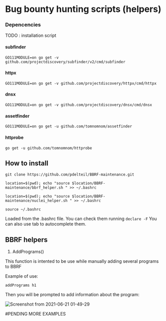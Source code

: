 # Bug bounty hunting scripts (helpers)


### Depencencies 

TODO : installation script

#### subfinder
``GO111MODULE=on go get -v github.com/projectdiscovery/subfinder/v2/cmd/subfinder``

#### httpx 
``GO111MODULE=on go get -v github.com/projectdiscovery/httpx/cmd/httpx``

#### dnsx 
``GO111MODULE=on go get -v github.com/projectdiscovery/dnsx/cmd/dnsx``

#### assetfinder 
``GO111MODULE=on go get -u github.com/tomnomnom/assetfinder`` 

#### httprobe
``go get -u github.com/tomnomnom/httprobe``

## How to install

```
git clone https://github.com/pdelteil/BBRF-maintenance.git

location=$(pwd); echo "source $location/BBRF-maintenance/bbrf_helper.sh " >> ~/.bashrc

location=$(pwd); echo "source $location/BBRF-maintenance/nuclei_helper.sh " >> ~/.bashrc

source ~/.bashrc 
```

Loaded from the .bashrc file. 
You can check them running `declare -F` 
You can also use tab to autocomplete them. 


## BBRF helpers 


1. AddPrograms() 

This function is intented to be use while manually adding several programs to BBRF 

Example of use:

` addPrograms h1 `

Then you will be prompted to add information about the program:

![Screenshot from 2021-06-21 01-49-29](https://user-images.githubusercontent.com/20244863/122713055-173d7200-d233-11eb-8298-a7f3c86882f3.png)


#PENDING MORE EXAMPLES 
